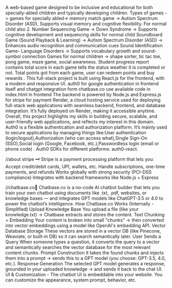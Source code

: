  A web-based game designed to be inclusive and educational for both specially-abled children and typically developing children. 
Types of games -> games for specially abled-> 
memory match game -> Autism Spectrum Disorder (ASD), Supports visual memory and cognitive flexibility. For normal child also
2. Number Sequencing Game -> Down Syndrome -> Supports cognitive development and sequencing skills for normal child
Soundboard Game (Sound Playback & Learning) -> Autism Spectrum Disorder (ASD)
 → Enhances audio recognition and communication cues
Sound Identification Game- Language Disorders ->  Supports vocabulary growth and sound-symbol connection
Games for normal children -> shape sorter, tic tac toe, pong game, maze game, social awareness.
Student progress report contains total score in each game tells the status weather it is completed or not. Total points got from each game, user can redeem points and buy rewards . 
This full-stack project is built using React.js for the frontend, with a  modern and responsive UI.  auth0 for google authentication in frontend itself and chatgpt integration form chatbase.co use available code in index.html in frontend
The backend is powered by Node.js and Express.js for stripe for payment
Render, a cloud hosting service used for deploying full-stack web applications with seamless backend, frontend, and database integration.
It’s fully deployed on Render, making it accessible anytime. Overall, this project highlights my skills in building secure, scalable, and user-friendly web applications, and reflects my interest in this domain.
Auth0 is a flexible authentication and authorization platform. It’s mainly used to secure applications by managing things like:User authentication (login/logout),Authorization (who can access what),Single Sign-On (SSO),Social login (Google, Facebook, etc.),Passwordless login (email or phone code) . Auth0 SDKs for different platforms: auth0-react.

//about stripe 🗝️
Stripe is a payment processing platform that lets you:
Accept credit/debit cards, UPI, wallets, etc.
Handle subscriptions, one-time payments, and refunds
Works globally with strong security (PCI-DSS compliance)
Integrates with backend frameworks like Node.js + Express

//chatbase.co💬
Chatbase.co is a no-code AI chatbot builder that lets you train your own chatbot using documents like .txt, .pdf, websites, or knowledge bases — and integrates GPT models like ChatGPT-3.5 or 4.0 to power the chatbot’s intelligence.
 How Chatbase.co Works (Internally - Simplified)
Upload Knowledge Base
 You upload a file (like your knowledge.txt) → Chatbase extracts and stores the content.
Text Chunking + Embedding
 Your content is broken into small "chunks" → then converted into vector embeddings using a model like OpenAI's embedding API.
Vector Database Storage
 These vectors are stored in a vector DB (like Pinecone, Weaviate, or built-in DB) so it can search semantically later.
User Sends a Query
 When someone types a question, it converts the query to a vector and semantically searches the vector database for the most relevant content chunks.
Prompt Construction
 It takes the found chunks and injects them into a prompt → sends this to a GPT model (you choose: GPT-3.5, 4.0, etc.).
Response Generation
 The selected GPT model generates a response, grounded in your uploaded knowledge → and sends it back to the chat UI.
UI & Customization - The chatbot UI is embeddable into your website. You can customize the appearance, system prompt, behavior, etc.

